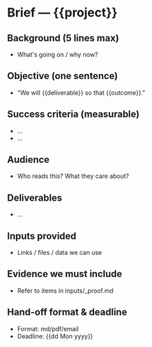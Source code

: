 # Brief — {{project}}

## Background (5 lines max)
- What's going on / why now?

## Objective (one sentence)
- "We will {{deliverable}} so that {{outcome}}."

## Success criteria (measurable)
- …
- …

## Audience
- Who reads this? What they care about?

## Deliverables
- …

## Inputs provided
- Links / files / data we can use

## Evidence we must include
- Refer to items in inputs/_proof.md

## Hand-off format & deadline
- Format: md/pdf/email
- Deadline: {{dd Mon yyyy}}